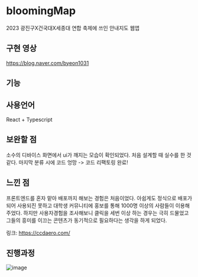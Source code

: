 # bloomingMap
2023 광진구X건국대X세종대 연합 축제에 쓰인 안내지도 웹앱

## 구현 영상 
https://blog.naver.com/byeon1031

## 기능

## 사용언어
React + Typescript

## 보완할 점
소수의 디바이스 화면에서 ui가 깨지는 모습이 확인되었다. 처음 설계할 때 실수를 한 것 같다.
마지막 분류 시에 코드 엉망 -> 코드 리팩토링 완료!

## 느낀 점
프론트엔드를 혼자 맡아 배포까지 해보는 경험은 처음이었다. 아쉽게도 정식으로 배포가 되어 사용되진 못하고 대학생 커뮤니티에 홍보를 통해 1000명 이상의 사람들이 이용해주었다. 하지만 사용자경험을 
조사해보니 클릭을 세번 이상 하는 경우는 극히 드물었고 그들의 흥미를 이끄는 콘텐츠가 동기적으로 필요하다는 생각을 하게 되었다.

링크: https://ccdaero.com/

## 진행과정

![image](https://github.com/B-SeungJin/bloomingMap/assets/96096917/bf024ab4-d217-475e-9f01-6c0779660fcf)
